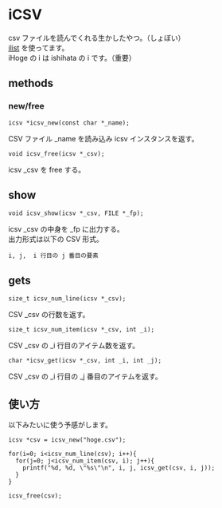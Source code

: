 # iCSV

csv ファイルを読んでくれる生かしたやつ。（しょぼい）   
[ilist][ilist] を使ってます。   
iHoge の i は ishihata の i です。（重要）   

[ilist]: https://github.com/masakauz-ishihata/ilist "ilist"

## methods
### new/free

    icsv *icsv_new(const char *_name);

CSV ファイル _name を読み込み icsv インスタンスを返す。   

    void icsv_free(icsv *_csv);

icsv _csv を free する。


## show

    void icsv_show(icsv *_csv, FILE *_fp);

icsv _csv の中身を _fp に出力する。   
出力形式は以下の CSV 形式。

    i, j,  i 行目の j 番目の要素

## gets

    size_t icsv_num_line(icsv *_csv);

CSV _csv の行数を返す。

    size_t icsv_num_item(icsv *_csv, int _i);

CSV _csv の _i 行目のアイテム数を返す。

    char *icsv_get(icsv *_csv, int _i, int _j);

CSV _csv の _i 行目の _j 番目のアイテムを返す。   



## 使い方

以下みたいに使う予感がします。

    icsv *csv = icsv_new("hoge.csv");

    for(i=0; i<icsv_num_line(csv); i++){
      for(j=0; j<icsv_num_item(csv, i); j++){
        printf("%d, %d, \"%s\"\n", i, j, icsv_get(csv, i, j));
      }
    }

    icsv_free(csv);


